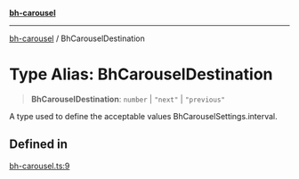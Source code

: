 [**bh-carousel**](../README.md)

---

[bh-carousel](../README.md) / BhCarouselDestination

# Type Alias: BhCarouselDestination

> **BhCarouselDestination**: `number` \| `"next"` \| `"previous"`

A type used to define the acceptable values BhCarouselSettings.interval.

## Defined in

[bh-carousel.ts:9](https://github.com/ctorgalson/bh-carousel/blob/e8593410dfb9af7c808c907fd27bfbba773d7c07/src/bh-carousel.ts#L9)
